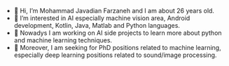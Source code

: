 - 👋 Hi, I’m Mohammad Javadian Farzaneh and I am about 26 years old.
- 👀 I’m interested in AI especially machine vision area, Android development, Kotlin, Java, Matlab and Python languages.
- 🌱 Nowadys I am working on AI side projects to learn more about python and machine learning techniques.
- 🏫 Moreover, I am seeking for PhD positions related to machine learning, especially deep learning positions related to sound/image processing.

